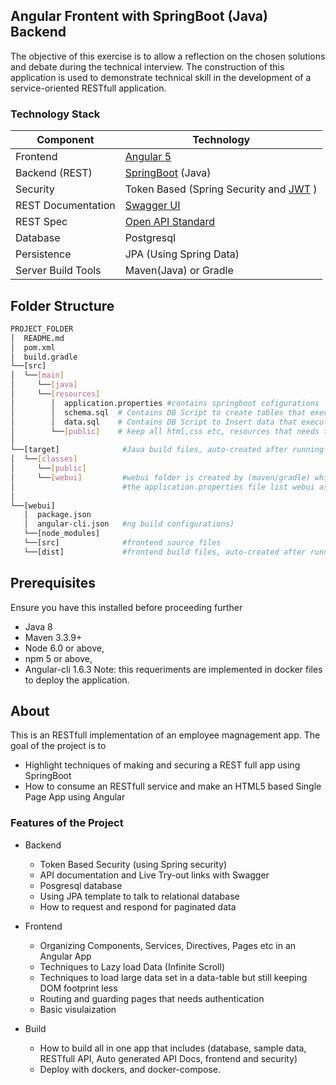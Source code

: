 ## Angular Frontent with SpringBoot (Java) Backend
The objective of this exercise is to allow a reflection on the chosen solutions and debate during the technical interview. The construction of this application is used to demonstrate technical skill in the development of a service-oriented RESTfull application.

### Technology Stack
Component         | Technology
---               | ---
Frontend          | [Angular 5](https://github.com/angular/angular)
Backend (REST)    | [SpringBoot](https://projects.spring.io/spring-boot) (Java)
Security          | Token Based (Spring Security and [JWT](https://github.com/auth0/java-jwt) )
REST Documentation| [Swagger UI](https://github.com/springfox/springfox)
REST Spec         | [Open API Standard](https://www.openapis.org/) 
Database          | Postgresql
Persistence       | JPA (Using Spring Data)
Server Build Tools| Maven(Java) or Gradle

## Folder Structure
```bash
PROJECT_FOLDER
│  README.md
│  pom.xml           
│  build.gradle
└──[src]      
│  └──[main]      
│     └──[java]      
│     └──[resources]
│        │  application.properties #contains springboot cofigurations
│        │  schema.sql  # Contains DB Script to create tables that executes during the App Startup          
│        │  data.sql    # Contains DB Script to Insert data that executes during the App Startup (after schema.sql)
│        └──[public]    # keep all html,css etc, resources that needs to be exposed to user without security
│
└──[target]              #Java build files, auto-created after running java build: mvn install
│  └──[classes]
│     └──[public]
│     └──[webui]         #webui folder is created by (maven/gradle) which copies webui/dist folder 
│                        #the application.properties file list webui as a resource folder that means files can be accesses http://localhost/<files_inside_webui> 
│
└──[webui]
   │  package.json     
   │  angular-cli.json   #ng build configurations)
   └──[node_modules]
   └──[src]              #frontend source files
   └──[dist]             #frontend build files, auto-created after running angular build: ng -build
```

## Prerequisites
Ensure you have this installed before proceeding further
- Java 8
- Maven 3.3.9+
- Node 6.0 or above,  
- npm 5 or above,   
- Angular-cli 1.6.3
Note: this requeriments are implemented in docker files to deploy the application.

## About
This is an RESTfull implementation of an employee magnagement app.
The goal of the project is to 
- Highlight techniques of making and securing a REST full app using SpringBoot
- How to consume an RESTfull service and make an HTML5 based Single Page App using Angular

### Features of the Project
* Backend
  * Token Based Security (using Spring security)
  * API documentation and Live Try-out links with Swagger 
  * Posgresql database
  * Using JPA template to talk to relational database
  * How to request and respond for paginated data 

* Frontend
  * Organizing Components, Services, Directives, Pages etc in an Angular App
  * Techniques to Lazy load Data (Infinite Scroll)
  * Techniques to load large data set in a data-table but still keeping DOM footprint less
  * Routing and guarding pages that needs authentication
  * Basic visulaization

* Build
  * How to build all in one app that includes (database, sample data, RESTfull API, Auto generated API Docs, frontend and security)
  * Deploy with dockers, and docker-compose.